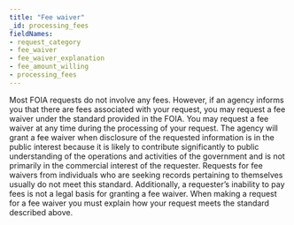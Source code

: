 ```yaml
---
title: "Fee waiver"
_id: processing_fees
fieldNames:
- request_category
- fee_waiver
- fee_waiver_explanation
- fee_amount_willing
- processing_fees
---
```

Most FOIA requests do not involve any fees.  However, if an agency
informs you that there are fees associated with your request, you may
request a <span data-term="fee waiver">fee waiver</span> under the standard
provided in the FOIA.  You may request a fee waiver at any time during
the processing of your request.  The agency will grant a fee waiver when
disclosure of the requested information is in the public interest because
it is likely to contribute significantly to public understanding of the
operations and activities of the government and is not primarily in the
commercial interest of the requester.  Requests for fee waivers from
individuals who are seeking records pertaining to themselves usually do
not meet this standard.  Additionally, a requester’s inability to pay
fees is not a legal basis for granting a fee waiver.  When making a
request for a fee waiver you must explain how your request meets the
standard described above.
